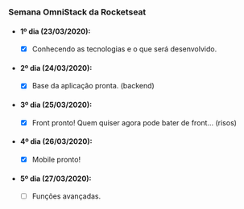 ### Semana OmniStack da Rocketseat

- #### 1º dia (23/03/2020):
  - [x] Conhecendo as tecnologias e o que será desenvolvido.
  
- #### 2º dia (24/03/2020):
  - [x] Base da aplicação pronta. (backend)

- #### 3º dia (25/03/2020):
  - [x] Front pronto! Quem quiser agora pode bater de front... (risos)
  
- #### 4º dia (26/03/2020):
  - [x] Mobile pronto!
  
- #### 5º dia (27/03/2020):
  - [ ] Funções avançadas. 
